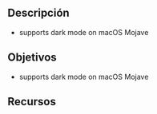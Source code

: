 ## Descripción
 - supports dark mode on macOS Mojave


## Objetivos

 - supports dark mode on macOS Mojave

## Recursos

